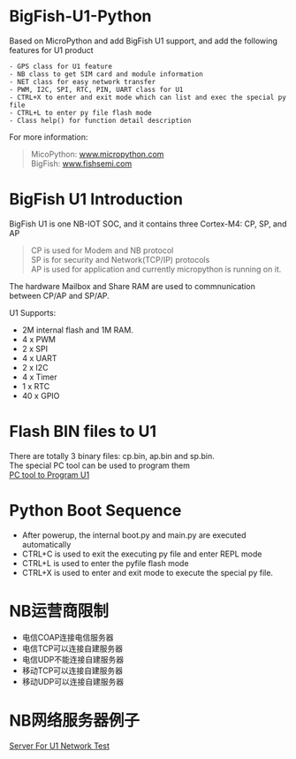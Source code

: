 # BigFish-U1-Python
Based on MicroPython and add BigFish U1 support, and add the following features for U1 product <br>

    - GPS class for U1 feature
    - NB class to get SIM card and module information
    - NET class for easy network transfer
    - PWM, I2C, SPI, RTC, PIN, UART class for U1 
    - CTRL+X to enter and exit mode which can list and exec the special py file
    - CTRL+L to enter py file flash mode
    - Class help() for function detail description

For more information: <br>
> MicoPython:  www.micropython.com  <br>
> BigFish:     www.fishsemi.com  <br>
# BigFish U1 Introduction
BigFish U1 is one NB-IOT SOC, and it contains three Cortex-M4: CP, SP, and AP<br>
> CP is used for Modem and NB protocol<br>
> SP is for security and Network(TCP/IP) protocols<br>
> AP is used for application and currently micropython is running on it.<br>

The hardware Mailbox and Share RAM are used to commnunication between CP/AP and SP/AP.<br>

U1 Supports:<br>
- 2M internal flash and 1M RAM.  
- 4 x PWM
- 2 x SPI
- 4 x UART
- 2 x I2C
- 4 x Timer
- 1 x RTC
- 40 x GPIO

# Flash BIN files to U1
There are totally 3 binary files: cp.bin, ap.bin and sp.bin. <br>
The special PC tool can be used to program them <br>
[PC tool to Program U1](https://github.com/RichardPinecone/BigFish-U1-Python/tree/master/pctool) <br>

# Python Boot Sequence
- After powerup, the internal boot.py and main.py are executed automatically
- CTRL+C is used to exit the executing py file and enter REPL mode
- CTRL+L is used to enter the pyfile flash mode
- CTRL+X is used to enter and exit mode to execute the special py file.

# NB运营商限制
- 电信COAP连接电信服务器
- 电信TCP可以连接自建服务器
- 电信UDP不能连接自建服务器
- 移动TCP可以连接自建服务器
- 移动UDP可以连接自建服务器

# NB网络服务器例子
[Server For U1 Network Test](https://github.com/RichardPinecone/BigFish-U1-Python/tree/master/server) <br>

